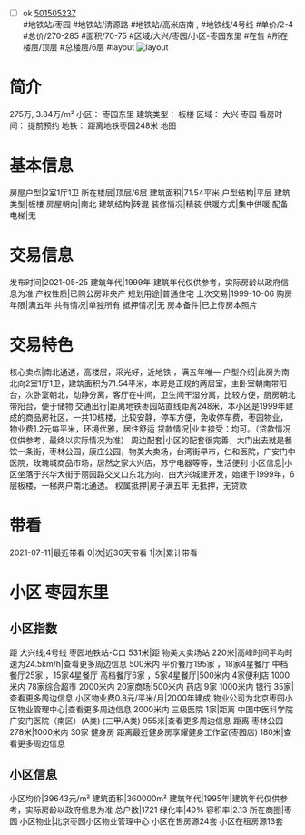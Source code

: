 - [ ] ok [501505237](https://bj.5i5j.com/ershoufang/501505237.html)  
 #地铁站/枣园 #地铁站/清源路 #地铁站/高米店南 ,  #地铁线/4号线
#单价/2-4 #总价/270-285 #面积/70-75   #区域/大兴/枣园/小区-枣园东里 #在售 #所在楼层/顶层 #总楼层/6层 #layout 
![layout](http://image2a.5i5j.com/bdir/layout/dde06e3771d24a85b31017852c2d7410.jpg_P5.jpg) 
# 简介 
 275万,  3.84万/m² 
小区： 枣园东里
建筑类型： 板楼
区域： 大兴 枣园
看房时间： 提前预约
地铁： 距离地铁枣园248米 地图
# 基本信息 
 房屋户型|2室1厅1卫
所在楼层|顶层/6层
建筑面积|71.54平米
户型结构|平层
建筑类型|板楼
房屋朝向|南北
建筑结构|砖混
装修情况|精装
供暖方式|集中供暖
配备电梯|无
# 交易信息 
 发布时间|2021-05-25
建筑年代|1999年|建筑年代仅供参考，实际房龄以政府信息为准
产权性质|已购公房非央产
规划用途|普通住宅
上次交易|1999-10-06
购房年限|满五年
共有情况|单独所有
抵押情况|无
房本备件|已上传房本照片
# 交易特色 
 核心卖点|南北通透，高楼层，采光好，近地铁 ，满五年唯一
户型介绍|此房为南北向2室1厅1卫，建筑面积为71.54平米，本房是正规的两居室，主卧室朝南带阳台，次卧室朝北，动静分离，客厅在中间，卫生间干湿分离，比较方便，厨房朝北带阳台，便于储物
交通出行|距离地铁枣园站直线距离248米，本小区是1999年建成的商品房社区，一共10栋楼，比较安静，停车方便，免收停车费，枣园物业，物业费1.2元每平米，环境优雅，居住舒适
贷款情况|业主接受：均可。（贷款情况仅供参考，最终以实际情况为准）
周边配套|小区的配套很完善，大门出去就是餐饮一条街，枣林公园，康庄公园，物美大卖场，台湾街早市，仁和医院，广安门中医院，玫瑰城商品市场，居然之家大兴店，苏宁电器等等，生活便利
小区信息|小区坐落于兴华大街于丽园路交叉口东北方向，由大兴城建开发，始建于1999年，6层板楼，一梯两户南北通透。
权属抵押|房子满五年 无抵押，无贷款
# 带看 
 2021-07-11|最近带看	 0|次|近30天带看	 1|次|累计带看
# 小区 枣园东里
## 小区指数 
 距 大兴线,4号线 枣园地铁站-C口 531米|距 物美大卖场站 220米|高峰时间平均时速为24.5km/h|查看更多周边信息
500米内 平价餐厅195家 ，18家4星餐厅
中档餐厅25家 ，15家4星餐厅
高档餐厅6家 ，5家4星餐厅|500米内 4家便利店
1000米内 78家综合超市
2000米内 20家商场|500米内 药店 9家
1000米内 银行 35家|查看更多周边信息
小区物业费0.8元/平米/月|2000年建成|物业公司为北京枣园小区物业管理中心|查看更多周边信息
2000米内 三级医院 1家|距离 中国中医科学院广安门医院（南区）(A类) (三甲/A类) 955米|查看更多周边信息
距离 枣林公园 278米|1000米内 30家 健身房
距离最近健身房享耀健身工作室(枣园店) 180米|查看更多周边信息
## 小区信息 
 小区均价|39643元/m²
建筑面积|360000m²
建筑年代|1995年|建筑年代仅供参考，实际房龄以政府信息为准
总户数|1721
绿化率|40%
容积率|2.13
所在商圈|枣园
小区物业|北京枣园小区物业管理中心
小区在售房源24套
小区在租房源13套
